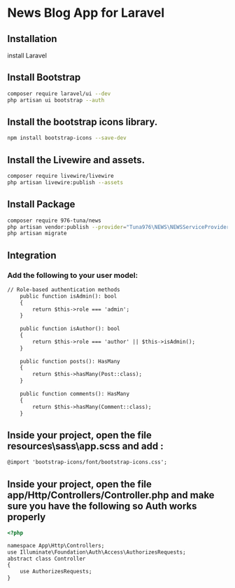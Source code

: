 # News Blog App for Laravel

## Installation
install Laravel 

## Install Bootstrap 
```bash
composer require laravel/ui --dev
php artisan ui bootstrap --auth
```

## Install the bootstrap icons library.
```bash
npm install bootstrap-icons --save-dev
```

## Install the Livewire and assets.
```bash
composer require livewire/livewire
php artisan livewire:publish --assets
```


## Install Package
```bash
composer require 976-tuna/news
php artisan vendor:publish --provider="Tuna976\NEWS\NEWSServiceProvider" --tag="news-files"
php artisan migrate
```

## Integration

### Add the following to your user model:
```html
// Role-based authentication methods
    public function isAdmin(): bool
    {
        return $this->role === 'admin';
    }
    
    public function isAuthor(): bool
    {
        return $this->role === 'author' || $this->isAdmin();
    }
    
    public function posts(): HasMany
    {
        return $this->hasMany(Post::class);
    }
    
    public function comments(): HasMany
    {
        return $this->hasMany(Comment::class);
    }
```

## Inside your project, open the file resources\sass\app.scss and add :
```html
@import 'bootstrap-icons/font/bootstrap-icons.css';
```

## Inside your project, open the file app/Http/Controllers/Controller.php and make sure you have the following so Auth works properly
```html
<?php

namespace App\Http\Controllers;
use Illuminate\Foundation\Auth\Access\AuthorizesRequests;
abstract class Controller
{
    use AuthorizesRequests;
}
```